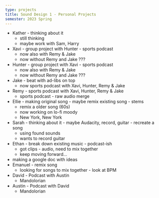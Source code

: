 ```yaml
---
type: projects
title: Sound Design 1 - Personal Projects
semester: 2023 Spring
---
```


- Kather - thinking about it
  - still thinking
  - maybe work with Sam, Harry
- Xavi - group project with Hunter - sports podcast
  - now also with Remy & Jake
  - now without Remy and Jake ???
- Hunter - group project with Xavi - sports podcast
  - now also with Remy & Jake
  - now without Remy and Jake ???
- Jake - beat with ad-libs on top
  - now sports podcast with Xavi, Hunter, Remy & Jake
- Remy - sports podcast with Xavi, Hunter, Remy & Jake
  - sports podcast - raw audio merge
- Ellie - making original song - maybe remix existing song - stems
  - remix a older song (60s)
  - now working on lo-fi moody
  - New York, New York
- Sarah - thinking about it - maybe Audacity, record, guitar - recreate a song
  - using found sounds
  - wants to record guitar
- Ethan - break down existing music - podcast-ish
  - got clips - audio, need to mix together
  - keep moving forward...
- making a google doc with ideas
- Emanuel - remix song
  - looking for songs to mix together - look at BPM
- David - Podcast with Austin
  - Mandolorian
- Austin - Podcast with David
  - Mandolorian
